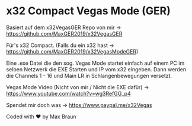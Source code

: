 # x32 Compact Vegas Mode (GER)

Basiert auf dem x32VegasGER Repo von mir -> https://github.com/MaxGER2019/x32VegasGER

Für's x32 Compact.
(Falls du ein x32 hast -> https://github.com/MaxGER2019/x32VegasModeGER)

Eine .exe Datei die den sog. Vegas Mode startet einfach auf einem PC im selben Netzwerk die EXE Starten und IP vom x32 eingeben. Dann werden die Channels 1 - 16 und Main LR in Schlangenbewegungen versetzt.

Vegas Mode Video (Nicht von mir / Nicht die EXE dafür) -> https://www.youtube.com/watch?v=wg3RefGG_p4

Spendet mir doch was -> https://www.paypal.me/x32Vegas

Coded with ❤️ by Max Braun
